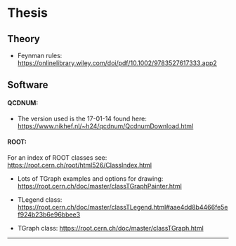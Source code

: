 # Thesis

## Theory
- Feynman rules: https://onlinelibrary.wiley.com/doi/pdf/10.1002/9783527617333.app2 
## 
## Software
#### QCDNUM:
- The version used is the 17-01-14 found here: https://www.nikhef.nl/~h24/qcdnum/QcdnumDownload.html

#### ROOT:
For an index of ROOT classes see: https://root.cern.ch/root/html526/ClassIndex.html

- Lots of TGraph examples and options for drawing: https://root.cern.ch/doc/master/classTGraphPainter.html

- TLegend class: https://root.cern.ch/doc/master/classTLegend.html#aae4dd8b4466fe5ef924b23b6e96bbee3

- TGraph class: https://root.cern.ch/doc/master/classTGraph.html
* * *

